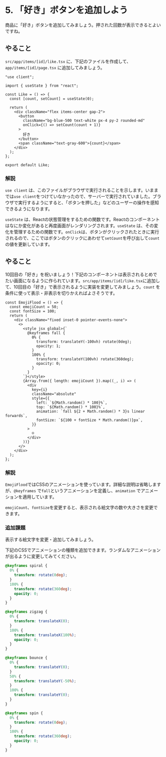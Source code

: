 # 5. 「好き」ボタンを追加しよう

商品に「好き」ボタンを追加してみましょう。押された回数が表示できるとよいですね。

## やること

`src/app/items/[id]/like.tsx` に、下記のファイルを作成して、`app/items/[id]/page.tsx` に追加してみましょう。

```tsx
"use client";

import { useState } from "react";

const Like = () => {
  const [count, setCount] = useState(0);

  return (
    <div className="flex items-center gap-2">
      <button
        className="bg-blue-500 text-white px-4 py-2 rounded-md"
        onClick={() => setCount(count + 1)}
      >
        好き
      </button>
      <span className="text-gray-600">{count}</span>
    </div>
  );
};

export default Like;
```

### 解説

`use client` は、このファイルがブラウザで実行されることを示します。いままでは`use client`をつけていなかったので、サーバーで実行されていました。ブラウザで実行するようにすると、「ボタンを押した」などのユーザーの操作を感知できるようになります。

`useState` は、Reactの状態管理をするための関数です。Reactのコンポーネントはなにか変化があると再度画面がレンダリングされます。`useState` は、その変化を管理するための関数です。`onClick`は、ボタンがクリックされたときに実行されるので、ここではボタンのクリックにあわせて`setCount`を呼び出して`count`の値を更新しています。


## やること

10回目の「好き」を祝いましょう！下記のコンポーネントは表示されるとめでたい画面になるように作られています。`src/app/items/[id]/like.tsx`に追加して、10回目の「好き」で表示されるように実装を変更してみましょう。`count` を条件に使って表示・非表示を切りかえればよさそうです。

```tsx
const EmojiFlood = () => {
  const emojiCount = 50;
  const fontSize = 100;
  return (
    <div className="fixed inset-0 pointer-events-none">
      <>
        <style jsx global>{`
          @keyframes fall {
            0% {
              transform: translateY(-100vh) rotate(0deg);
              opacity: 1;
            }
            100% {
              transform: translateY(100vh) rotate(360deg);
              opacity: 0;
            }
          }
        `}</style>
        {Array.from({ length: emojiCount }).map((_, i) => (
          <div
            key={i}
            className="absolute"
            style={{
              left: `${Math.random() * 100}%`,
              top: `${Math.random() * 100}%`,
              animation: `fall ${2 + Math.random() * 3}s linear forwards`,
              fontSize: `${100 + fontSize * Math.random()}px`,
            }}
          >
            ☺️
          </div>
        ))}
      </>
    </div>
  );
};
```


### 解説

`EmojiFlood`ではCSSのアニメーションを使っています。詳細な説明は省略しますが、`@keyframes` で`fall`というアニメーションを定義し、`animation` でアニメーションを適用しています。

`emojiCount`、`fontSize`を変更すると、表示される絵文字の数や大きさを変更できます。


### 追加課題

表示する絵文字を変更・追加してみましょう。

下記のCSSでアニメーションの種類を追加できます。ランダムなアニメーションが出るように変更してみてください。

```css
@keyframes spiral {
  0% {
    transform: rotate(0deg);
  }
  100% {
    transform: rotate(360deg);
    opacity: 0;
  }
}

@keyframes zigzag {
  0% {
    transform: translateX(0);
  }
  100% {
    transform: translateX(100%);
    opacity: 0;
  }
}

@keyframes bounce {
  0% {
    transform: translateY(0);
  }
  50% {
    transform: translateY(-50%);
  }
  100% {
    transform: translateY(0);
  }
}

@keyframes spin {
  0% {
    transform: rotate(0deg);
  }
  100% {
    transform: rotate(360deg);
    opacity: 0;
  }
}
```
